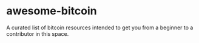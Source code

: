 # awesome-bitcoin
A curated list of bitcoin resources intended to get you from a beginner to a contributor in this space.
